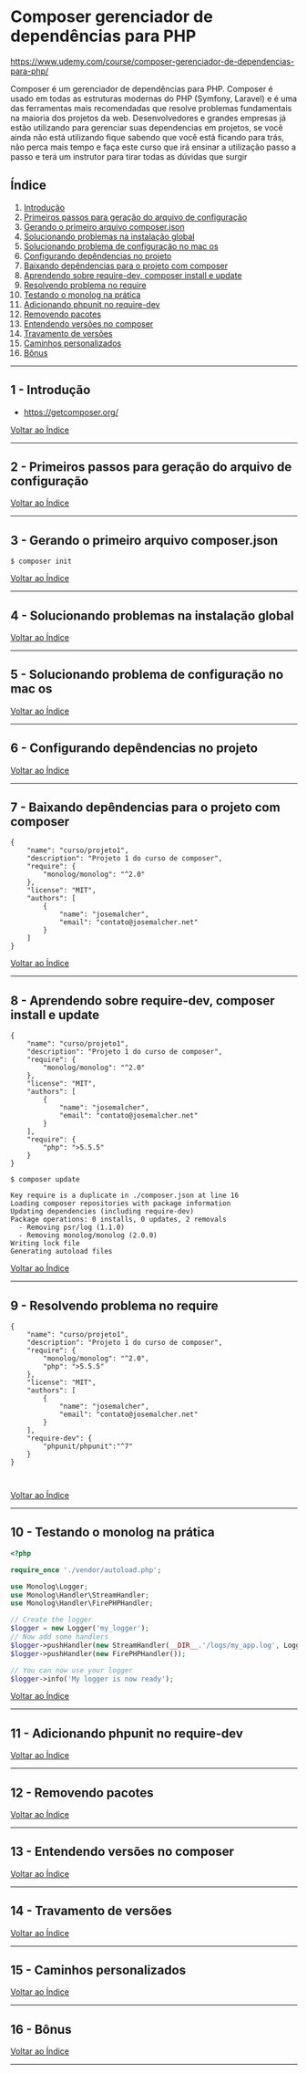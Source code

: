
# Composer gerenciador de dependências para PHP

https://www.udemy.com/course/composer-gerenciador-de-dependencias-para-php/

Composer é um gerenciador de dependências para PHP. Composer é usado em todas as estruturas modernas do PHP (Symfony, Laravel) e é uma das ferramentas mais recomendadas que resolve problemas fundamentais na maioria dos projetos da web. Desenvolvedores e grandes empresas já estão utilizando para gerenciar suas dependencias em projetos, se você ainda não está utilizando fique sabendo que você está ficando para trás, não perca mais tempo e faça este curso que irá ensinar a utilização passo a passo e terá um instrutor para tirar todas as dúvidas que surgir

## <a name="indice">Índice</a>

1. [Introdução](#parte1)     
2. [Primeiros passos para geração do arquivo de configuração](#parte2)     
3. [Gerando o primeiro arquivo composer.json](#parte3)     
4. [Solucionando problemas na instalação global](#parte4)     
5. [Solucionando problema de configuração no mac os](#parte5)     
6. [Configurando depêndencias no projeto](#parte6)     
7. [Baixando depêndencias para o projeto com composer](#parte7)     
8. [Aprendendo sobre require-dev, composer install e update](#parte8)     
9. [Resolvendo problema no require](#parte9)     
10. [Testando o monolog na prática](#parte10)     
11. [Adicionando phpunit no require-dev](#parte11)     
12. [Removendo pacotes](#parte12)     
13. [Entendendo versões no composer](#parte13)     
14. [Travamento de versões](#parte14)     
15. [Caminhos personalizados](#parte15)     
16. [Bônus](#parte16)     
---


## <a name="parte1">1 - Introdução</a>

- https://getcomposer.org/


[Voltar ao Índice](#indice)

---


## <a name="parte2">2 - Primeiros passos para geração do arquivo de configuração</a>



[Voltar ao Índice](#indice)

---


## <a name="parte3">3 - Gerando o primeiro arquivo composer.json </a>


```
$ composer init

```


[Voltar ao Índice](#indice)

---


## <a name="parte4">4 - Solucionando problemas na instalação global</a>



[Voltar ao Índice](#indice)

---


## <a name="parte5">5 - Solucionando problema de configuração no mac os </a>



[Voltar ao Índice](#indice)

---


## <a name="parte6">6 - Configurando depêndencias no projeto</a>



[Voltar ao Índice](#indice)

---


## <a name="parte7">7 - Baixando depêndencias para o projeto com composer </a>

```
{
    "name": "curso/projeto1",
    "description": "Projeto 1 do curso de composer",
    "require": {
        "monolog/monolog": "^2.0"
    },
    "license": "MIT",
    "authors": [
        {
            "name": "josemalcher",
            "email": "contato@josemalcher.net"
        }
    ]
}

```


[Voltar ao Índice](#indice)

---


## <a name="parte8">8 - Aprendendo sobre require-dev, composer install e update </a>

```
{
    "name": "curso/projeto1",
    "description": "Projeto 1 do curso de composer",
    "require": {
        "monolog/monolog": "^2.0"
    },
    "license": "MIT",
    "authors": [
        {
            "name": "josemalcher",
            "email": "contato@josemalcher.net"
        }
    ],
    "require": {
        "php": ">5.5.5"
    }
}

$ composer update

Key require is a duplicate in ./composer.json at line 16
Loading composer repositories with package information
Updating dependencies (including require-dev)
Package operations: 0 installs, 0 updates, 2 removals
  - Removing psr/log (1.1.0)
  - Removing monolog/monolog (2.0.0)
Writing lock file
Generating autoload files

```

[Voltar ao Índice](#indice)

---


## <a name="parte9">9 - Resolvendo problema no require </a>

```
{
    "name": "curso/projeto1",
    "description": "Projeto 1 do curso de composer",
    "require": {
        "monolog/monolog": "^2.0",
        "php": ">5.5.5"
    },
    "license": "MIT",
    "authors": [
        {
            "name": "josemalcher",
            "email": "contato@josemalcher.net"
        }
    ],
    "require-dev": {
        "phpunit/phpunit":"^7"
    }
}



```


[Voltar ao Índice](#indice)

---


## <a name="parte10">10 - Testando o monolog na prática </a>

```php
<?php

require_once './vendor/autoload.php';

use Monolog\Logger;
use Monolog\Handler\StreamHandler;
use Monolog\Handler\FirePHPHandler;

// Create the logger
$logger = new Logger('my_logger');
// Now add some handlers
$logger->pushHandler(new StreamHandler(__DIR__.'/logs/my_app.log', Logger::DEBUG));
$logger->pushHandler(new FirePHPHandler());

// You can now use your logger
$logger->info('My logger is now ready');
```

[Voltar ao Índice](#indice)

---


## <a name="parte11">11 - Adicionando phpunit no require-dev</a>



[Voltar ao Índice](#indice)

---


## <a name="parte12">12 - Removendo pacotes </a>



[Voltar ao Índice](#indice)

---


## <a name="parte13">13 - Entendendo versões no composer </a>



[Voltar ao Índice](#indice)

---


## <a name="parte14">14 - Travamento de versões </a>



[Voltar ao Índice](#indice)

---


## <a name="parte15">15 - Caminhos personalizados</a>



[Voltar ao Índice](#indice)

---


## <a name="parte16">16 - Bônus</a>



[Voltar ao Índice](#indice)

---

